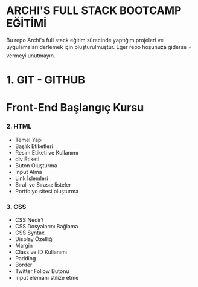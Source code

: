# ARCHI'S FULL STACK BOOTCAMP EĞİTİMİ

Bu repo Archi's full stack eğitim sürecinde yaptığım projeleri ve uygulamaları derlemek için oluşturulmuştur. Eğer repo hoşunuza giderse ⭐ vermeyi unutmayın.

# 1. GIT - GITHUB

# Front-End Başlangıç Kursu

### 2. HTML

- Temel Yapı
- Başlık Etiketleri
- Resim Etiketi ve Kullanımı
- div Etiketi
- Buton Oluşturma
- Input Alma
- Link İşlemleri
- Sıralı ve Sırasız listeler
- Portfolyo sitesi oluşturma

### 3. CSS

- CSS Nedir?
- CSS Dosyalarını Bağlama
- CSS Syntax
- Display Özelliği
- Margin
- Class ve ID Kullanımı
- Padding
- Border
- Twitter Follow Butonu
- Input elemanı stilize etme